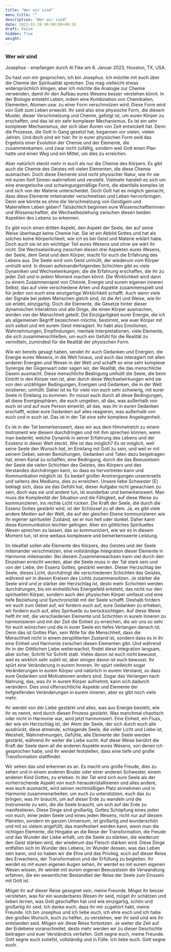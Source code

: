 ```yaml
---
title: "Wer wir sind"
menu_title: ""
description: "Wer wir sind"
date: 2023-01-28 06:00:00+00:10
draft: False
hidden: True
weight:
---
```

### Wer wir sind

Josephus - empfangen durch Al Fike am 8. Januar 2023, Houston, TX, USA.

Du hast von mir gesprochen; ich bin Josephus. Ich möchte mit euch über die Chemie der Spiritualität sprechen. Das mag vielleicht etwas widersprüchlich klingen, aber ich möchte die Analogie zur Chemie verwenden, damit ihr den Aufbau eures Wesens besser verstehen könnt. In der Biologie entsteht Leben, indem eine Kombination von Chemikalien, Elementen, Atomen usw. zu einer Form verschmolzen wird. Diese Form wird von Gott zum Leben erweckt. Ihr seid also eine physische Form, die diesem Muster, dieser Verschmelzung und Chemie, gefolgt ist, um euren Körper zu erschaffen, und das ist ein sehr komplexer Mechanismus. Es ist ein sehr komplexer Mechanismus, der sich über Äonen von Zeit entwickelt hat. Denn die Prozesse, die Gott in Gang gesetzt hat, begannen vor vielen, vielen Jahren. Und doch sind wir hier. Ihr in eurer physischen Form seid das Ergebnis einer Evolution der Chemie und der Elemente, die zusammenkamen, und zwar nicht zufällig, sondern weil Gott einen Plan hatte und einen Weg und ein Mittel, um dies zu erreichen.

Aber natürlich steckt mehr in euch als nur die Chemie des Körpers. Es gibt auch die Chemie des Geistes mit vielen Elementen, die diese Chemie ausmachen. Doch diese Elemente sind nicht physischer Natur, wie ihr sie mit euren fünf Sinnen wahrnehmt und versteht. Vielmehr handelt es sich um eine energetische und schwingungsmäßige Form, die ebenfalls komplex ist und sich von der Materie unterscheidet. Doch Gott hat es möglich gemacht, dass diese Elemente miteinander verschmelzen und Leben hervorbringen. Denn wie könnte es ohne die Verschmelzung von Geistigem und Materiellem Leben geben? Tatsächlich beginnen eure Wissenschaftlerinnen und Wissenschaftler, die Wechselbeziehung zwischen diesen beiden Aspekten des Lebens zu erkennen.

Es gibt noch einen dritten Aspekt, den Aspekt der Seele, der auf seine Weise überhaupt keine Chemie hat. Sie ist ein Abbild Gottes und hat als solches keine Körperlichkeit, wie ich es bei Geist und Materie erklärt habe. Doch auch sie ist ein wichtiger Teil eures Wesens und ohne sie wärt ihr nicht. Die Wechselwirkung zwischen diesen drei Aspekten eures Wesens, der Seele, dem Geist und dem Körper, macht für euch die Erfahrung des Lebens aus. Die Seele wird vom Geist umhüllt, der wiederum vom Körper umhüllt wird. In diesen aufeinanderfolgenden Schichten gibt es viele Dynamiken und Wechselwirkungen, die die Erfahrung erschaffen, die ihr zu jeder Zeit und in jedem Moment machen könnt. Die Wirklichkeit wird dann zu einem Zusammenspiel von Chemie, Energie und eurem eigenen inneren Selbst, das auf viele verschiedene Arten und Aspekte zusammenspielt und für jeden von euch eine einzigartige Wirklichkeit schafft. Auch wenn viele der Signale bei jedem Menschen gleich sind, ist die Art und Weise, wie ihr sie erlebt, einzigartig. Doch die Elemente, die Gesetze hinter dieser dynamischen Interaktion und alle Dinge, die einen Körper ausmachen, werden von der Menschheit geteilt. Die Einzigartigkeit eurer Energie, die ich als allgemeinen Begriff bezeichnen möchte, bestimmt, wie euer Körper mit sich selbst und mit eurem Geist interagiert. Ihr habt also Emotionen, Wahrnehmungen, Empfindungen, mentale Interpretationen, viele Elemente, die sich zusammenschließen, um euch ein Gefühl für die Realität zu vermitteln, zumindest für die Realität der physischen Form.

Wie wir bereits gesagt haben, sendet ihr auch Gedanken und Energien, die Energie eures Wesens, in die Welt hinaus, und auch das interagiert mit allen anderen Energien und Wesen in der Welt und schafft so eine sehr komplexe Synergie der Gegenwart oder sagen wir, der Realität, die das menschliche Dasein ausmacht. Diese menschliche Bedingung umhüllt die Seele, die beim Eintritt in den Körper rein ist, aber durch diese Wechselwirkungen wird sie von den unzähligen Bedingungen, Energien und Gedanken, die in der Welt existieren, umhüllt. Daher ist es für viele von euch sehr schwierig, mit eurer Seele in Einklang zu kommen. Ihr müsst euch durch all diese Bedingungen, all diese Energiesphären, die euch umgeben, all das, was außerhalb von euch ist und auf eure Person einwirkt, all das, was ihr in euren Gedanken erschafft, wobei eure Gedanken auf alles reagieren, was außerhalb von euch und in euch ist. Das ist in der Tat eine sehr komplexe Angelegenheit.

Es ist in der Tat bemerkenswert, dass wir aus dem Himmelreich zu einem Instrument wie diesem durchdringen und mit ihm sprechen können, wenn man bedenkt, welche Dynamik in seiner Erfahrung des Lebens und der Existenz in dieser Welt steckt. Wie ist das möglich? Es ist möglich, weil seine Seele den Wunsch hat, im Einklang mit Gott zu sein, und weil er mit seinem Gebet, seinen Bemühungen, Gedanken und Taten dazu beigetragen hat, einen Kanal zu schaffen, eine Bedingung, durch die das Bewusstsein der Seele die vielen Schichten des Geistes, des Körpers und des Verstandes durchdringen kann, so dass es hervortreten kann und Kommunikation möglich ist. Es bedarf großer Anstrengungen unsererseits und seitens des Mediums, dies zu erreichen. Unsere liebe Schwester (E) beklagt sich, dass sie das Gefühl hat, dieser Aufgabe nicht gewachsen zu sein, doch was sie und andere tun, ist wunderbar und bemerkenswert. Man muss die Komplexität der Situation und die Fähigkeit, auf diese Weise zu kommunizieren, ins rechte Licht rücken. Die Kraft der Seele, die durch die Essenz Gottes gestärkt wird, ist der Schlüssel zu all dem. Ja, es gibt viele andere Medien auf der Welt, die auf der gleichen Ebene kommunizieren wie ihr eigener spiritueller Zustand, sei er nun hell oder dunkel. Daher kann diese Kommunikation leichter gelingen. Aber ein göttliches Spirituelles Wesen sprechen zu lassen, das so kommuniziert, wie wir es in diesem Moment tun, ist eine weitaus komplexere und bemerkenswerte Leistung.

Im Idealfall sollen alle Elemente des Körpers, des Geistes und der Seele miteinander verschmelzen, eine vollständige Integration dieser Elemente in Harmonie miteinander. Bei diesem Zusammenwachsen kann viel durch den Einzelnen erreicht werden, aber die Seele muss in der Tat stark sein und von der Liebe, der Essenz Gottes, gestärkt werden. Dieser Herzschlag der Seele, dieses Licht, durchdringt die verschiedenen Schichten des Geistes, während wir in diesen Kreisen des Lichts zusammensitzen. Je stärker die Seele wird und je stärker der Herzschlag ist, desto mehr Schichten werden durchdrungen, bis ein einheitliches Energiefeld entsteht, das nicht nur den spirituellen Körper, sondern auch den physischen Körper umfasst und eine tiefe Beziehung und Synchronizität mit der Seele schafft. Deshalb fordern wir euch zum Gebet auf, wir fordern euch auf, eure Gedanken zu erheben, wir fordern euch auf, alles Spirituelle zu berücksichtigen. Auf diese Weise helft ihr mit, die verschiedenen Elemente und Schichten in eurem Inneren zu harmonisieren und mit der Zeit die Einheit zu erreichen, die wir uns so sehr für euch wünschen und die in eurer Seele ein tiefes Verlangen danach ist. Denn das ist Gottes Plan, sein Wille für die Menschheit, dass die Menschheit nicht in einem zersplitterten Zustand ist, sondern dass es in ihr eine Einheit und Harmonie zwischen diesen Elementen gibt. Und während ihr in der Göttlichen Liebe weiterwachst, findet diese Integration langsam, aber sicher, Schritt für Schritt statt. Vieles davon ist euch nicht bewusst, weil es wirklich sehr subtil ist, aber einiges davon ist euch bewusst. Ihr spürt eine Veränderung in eurem Inneren. Ihr spürt vielleicht sogar Veränderungen in eurem Körper und natürlich in eurem Verstand, so dass eure Gedanken und Motivationen anders sind. Sogar das Verlangen nach Nahrung, das, was ihr in eurem Körper aufnehmt, kann sich dadurch verändern. Dies sind offensichtliche Aspekte und Elemente der tiefgreifenden Veränderungen in eurem Inneren, aber es gibt noch viele mehr.

Ihr werdet von der Liebe gestärkt und alles, was aus Energie besteht, wie ihr es nennt, wird durch diesen Prozess gestärkt. Was manchmal chaotisch oder nicht in Harmonie war, wird jetzt harmonisiert. Eine Einheit, ein Fluss, der wie ein Herzschlag ist, der Atem der Seele, der sich durch euch alle ausdrückt, diese atmende, schlagende Seele, die voller Licht und Liebe ist, Weisheit, Wahrnehmungen, Gefühle, alle Elemente der Seele werden gestärkt, während ihr weiter die Liebe sucht. Auf diese Weise berührt die Kraft der Seele dann all die anderen Aspekte eures Wesens, von denen ich gesprochen habe, und ihr werdet feststellen, dass eine tiefe und große Transformation stattfindet.

Wir sehen das und erkennen es an. Es macht uns große Freude, dies zu sehen und in einem anderen Bruder oder einer anderen Schwester, einem anderen Kind Gottes, zu erleben. In der Tat wird sich eure Seele als der vorherrschende Aspekt von euch herauskristallisieren und alles andere, was euch ausmacht, wird seinen rechtmäßigen Platz einnehmen und in Harmonie zusammenarbeiten, um euch zu unterstützen, euch das zu bringen, was ihr braucht, um auf dieser Erde zu wandeln und die Instrumente zu sein, die die Seele braucht, um sich auf der Erde zu manifestieren. Diese Dinge sind großartig. Gottes Schöpfung eines jeden von euch, einer jeden Seele und eines jeden Wesens, nicht nur auf diesem Planeten, sondern im ganzen Universum, ist großartig und wunderschön und mit so vielem angefüllt, das manifestiert werden kann, wenn man die richtigen Elemente, die Hingabe an die Reise der Transformation, die Freude und das Wunder der Liebe erhält, um die Seele zu stärken, die wiederum den Geist stärken wird, der wiederum das Fleisch stärken wird. Diese Dinge entfalten sich im Wunder des Lebens, im Wunder dessen, was das Leben sein kann, und so haben wir die Ehre und das Privileg, euch auf dieser Reise des Erwachens, der Transformation und der Erfüllung zu begleiten. Ihr werdet es mit euren eigenen Augen sehen, ihr werdet es mit eurem eigenen Wesen wissen, ihr werdet mit eurem eigenen Bewusstsein die Verwandlung erfahren, die ein wesentlicher Bestandteil der Reise der Seele zum Einssein mit Gott ist.

Möget ihr auf dieser Reise gesegnet sein, meine Freunde. Möget ihr besser verstehen, was für ein wunderbares Wesen ihr seid, möget ihr schätzen und lieben lernen, was Gott geschaffen hat und wie einzigartig, schön und großartig ihr seid. Ich danke euch, dass ihr mir zugehört habt, meine Freunde. Ich bin Josephus und ich liebe euch, ich ehre euch und ich habe den großen Wunsch, euch zu helfen, zu verstehen, wer ihr seid und wie ihr entstanden seid. Mögen wir diese Reise fortsetzen. Je weiter die Zeit auf der Erdebene voranschreitet, desto mehr werden wir zu dieser Geschichte beitragen und euer Verständnis vertiefen. Gott segne euch, meine Freunde. Gott segne euch zutiefst, vollständig und in Fülle. Ich liebe euch. Gott segne euch.
